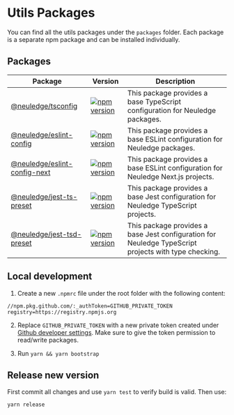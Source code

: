 # Utils Packages

You can find all the utils packages under the `packages` folder. Each package is a separate npm package and can be installed individually.

## Packages

| Package | Version | Description |
| --- | --- | --- |
| [@neuledge/tsconfig](packages/tsconfig) | [![npm version](https://badge.fury.io/js/%40neuledge%2Ftsconfig.svg)](https://badge.fury.io/js/%40neuledge%2Ftsconfig) | This package provides a base TypeScript configuration for Neuledge packages. |
| [@neuledge/eslint-config](packages/eslint-config) | [![npm version](https://badge.fury.io/js/%40neuledge%2Feslint-config.svg)](https://badge.fury.io/js/%40neuledge%2Feslint-config) | This package provides a base ESLint configuration for Neuledge packages. |
| [@neuledge/eslint-config-next](packages/eslint-config-next) | [![npm version](https://badge.fury.io/js/%40neuledge%2Feslint-config-next.svg)](https://badge.fury.io/js/%40neuledge%2Feslint-config-next) | This package provides a base ESLint configuration for Neuledge Next.js projects. |
| [@neuledge/jest-ts-preset](packages/jest-ts-preset) | [![npm version](https://badge.fury.io/js/%40neuledge%2Fjest-ts-preset.svg)](https://badge.fury.io/js/%40neuledge%2Fjest-ts-preset) | This package provides a base Jest configuration for Neuledge TypeScript projects. |
| [@neuledge/jest-tsd-preset](packages/jest-tsd-preset) | [![npm version](https://badge.fury.io/js/%40neuledge%2Fjest-tsd-preset.svg)](https://badge.fury.io/js/%40neuledge%2Fjest-tsd-preset) | This package provides a base Jest configuration for Neuledge TypeScript projects with type checking. |


## Local development

1. Create a new `.npmrc` file under the root folder with the following content:

```
//npm.pkg.github.com/:_authToken=GITHUB_PRIVATE_TOKEN
registry=https://registry.npmjs.org
```

2. Replace `GITHUB_PRIVATE_TOKEN` with a new private token created under [Github developer settings](https://github.com/settings/tokens). Make sure to give the token permission to read/write packages.

3. Run `yarn && yarn bootstrap`

## Release new version

First commit all changes and use `yarn test` to verify build is valid. Then use:

```
yarn release
```
